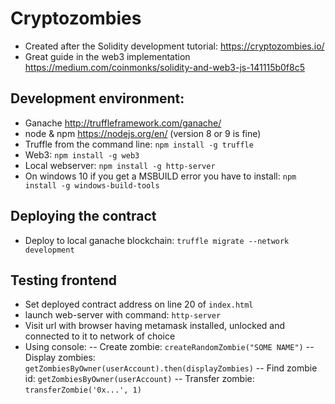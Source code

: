 # Cryptozombies
- Created after the Solidity development tutorial:
https://cryptozombies.io/
- Great guide in the web3 implementation
https://medium.com/coinmonks/solidity-and-web3-js-141115b0f8c5

## Development environment:

- Ganache http://truffleframework.com/ganache/
- node & npm https://nodejs.org/en/ (version 8 or 9 is fine)
- Truffle from the command line: `npm install -g truffle`
- Web3: `npm install -g web3`
- Local webserver: `npm install -g http-server`
- On windows 10 if you get a MSBUILD error you have to install: `npm install -g windows-build-tools`

## Deploying the contract
- Deploy to local ganache blockchain: `truffle migrate --network development`

## Testing frontend
- Set deployed contract address on line 20 of `index.html`
- launch web-server with command: `http-server`
- Visit url with browser having metamask installed, unlocked and connected to it to network of choice
- Using console:
-- Create zombie: `createRandomZombie("SOME NAME")`
-- Display zombies: `getZombiesByOwner(userAccount).then(displayZombies)`
-- Find zombie id: `getZombiesByOwner(userAccount)`
-- Transfer zombie: `transferZombie('0x...', 1)`
